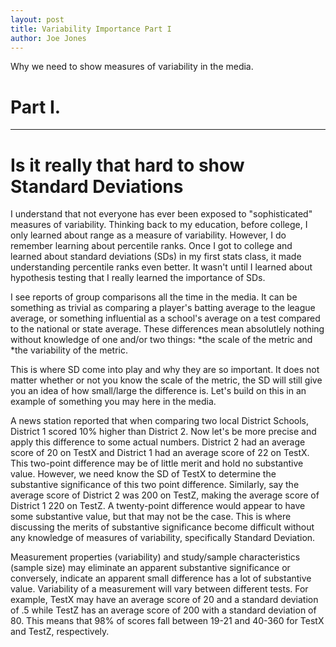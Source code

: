 ```yaml
---
layout: post
title: Variability Importance Part I
author: Joe Jones
---
```


Why we need to show measures of variability in the media.  

# Part I.  
-----

# Is it really that hard to show Standard Deviations

I understand that not everyone has ever been exposed to "sophisticated" measures of variability. Thinking back to my education, before college, I only learned about range as a measure of variability. However, I do remember learning about percentile ranks. Once I got to college and learned about standard deviations (SDs) in my first stats class, it made understanding percentile ranks even better. It wasn't until I learned about hypothesis testing that I really learned the importance of SDs. 

I see reports of group comparisons all the time in the media. It can be something as trivial as comparing a player's batting average to the league average, or something influential as a school's average on a test compared to the national or state average. These differences mean absolutlely nothing without knowledge of one and/or two things: 
*the scale of the metric and 
*the variability of the metric. 

This is where SD come into play and why they are so important. It does not matter whether or not you know the scale of the metric, the SD will still give you an idea of how small/large the difference is. Let's build on this in an example of something you may here in the media.

A news station reported that when comparing two local District Schools, District 1 scored 10% higher than District 2. Now let's be more precise and apply this difference to some actual numbers. District 2 had an average score of 20 on TestX and District 1 had an average score of 22 on TestX. This two-point difference may be of little merit and hold no substantive value. However, we need know the SD of TestX to determine the substantive significance of this two point difference. Similarly, say the average score of District 2 was 200 on TestZ, making the average score of District 1 220 on TestZ. A twenty-point difference would appear to have some substantive value, but that may not be the case. This is where discussing the merits of substantive significance become difficult without any knowledge of measures of variability, specifically Standard Deviation.

Measurement properties (variability) and study/sample characteristics (sample size) may eliminate an apparent substantive significance or conversely, indicate an apparent small difference has a lot of substantive value. Variability of a measurement will vary between different tests. For example, TestX may have an average score of 20 and a standard deviation of .5 while TestZ has an average score of 200 with a standard deviation of 80. This means that 98% of scores fall between 19-21 and 40-360 for TestX and TestZ, respectively. 